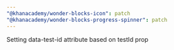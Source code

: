 ```yaml
---
"@khanacademy/wonder-blocks-icon": patch
"@khanacademy/wonder-blocks-progress-spinner": patch
---
```


Setting data-test-id attribute based on testId prop
